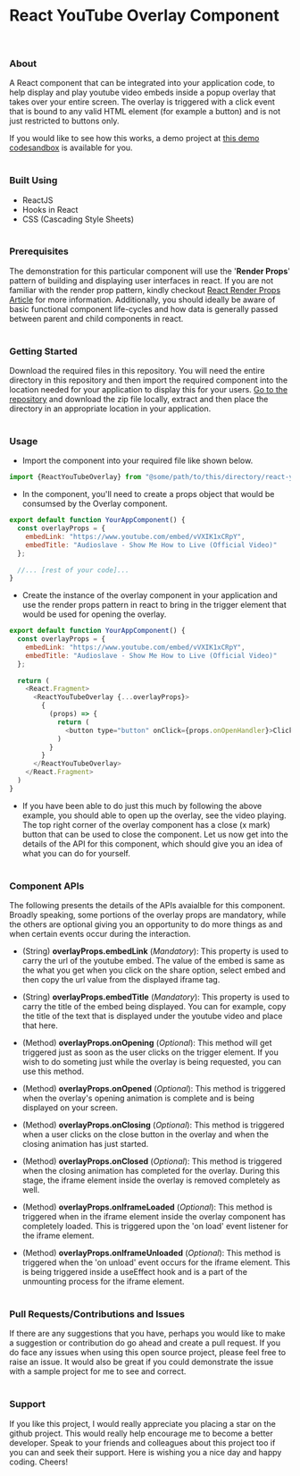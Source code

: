 # React YouTube Overlay Component
<br/>

### About
A React component that can be integrated into your application code, to help display and play youtube video embeds inside a popup overlay that takes over your entire screen. The overlay is triggered with a click event that is bound to any valid HTML element (for example a button) and is not just restricted to buttons only.

If you would like to see how this works, a demo project at <a href="https://codesandbox.io/s/react-youtube-overlay-component-demo-pg8kiw">this demo codesandbox</a> is available for you.
<br/><br/>

### Built Using
- ReactJS
- Hooks in React
- CSS (Cascading Style Sheets)
<br/><br/>

### Prerequisites
The demonstration for this particular component will use the '__Render Props__' pattern of building and displaying user interfaces in react. If you are not familiar with the render prop pattern, kindly checkout [React Render Props Article](https://www.robinwieruch.de/react-render-props/) for more information. Additionally, you should ideally be aware of basic functional component life-cycles and how data is generally passed between parent and child components in react.
<br/><br/>

### Getting Started
Download the required files in this repository. You will need the entire directory in this repository and then import the required component into the location needed for your application to display this for your users. <a href="https://github.com/sricharankrishnan/react-youtube-overlay-component">Go to the repository</a> and download the zip file locally, extract and then place the directory in an appropriate location in your application.
<br/><br/>

### Usage
- Import the component into your required file like shown below.
```javascript
import {ReactYouTubeOverlay} from "@some/path/to/this/directory/react-youtube-overlay-component/index.js"
```

- In the component, you'll need to create a props object that would be consumsed by the Overlay component.
```javascript
export default function YourAppComponent() {
  const overlayProps = {
    embedLink: "https://www.youtube.com/embed/vVXIK1xCRpY",
    embedTitle: "Audioslave - Show Me How to Live (Official Video)"
  };
  
  //... [rest of your code]...
}
```

- Create the instance of the overlay component in your application and use the render props pattern in react to bring in the trigger element that would be used for opening the overlay.
```javascript
export default function YourAppComponent() {  
  const overlayProps = {
    embedLink: "https://www.youtube.com/embed/vVXIK1xCRpY",
    embedTitle: "Audioslave - Show Me How to Live (Official Video)"
  };
  
  return (
    <React.Fragment>
      <ReactYouTubeOverlay {...overlayProps}>
        {
          (props) => {
            return (
              <button type="button" onClick={props.onOpenHandler}>Click Me</button>
            )
          }
        }
      </ReactYouTubeOverlay>
    </React.Fragment>
  )
}
```

- If you have been able to do just this much by following the above example, you should able to open up the overlay, see the video playing. The top right corner of the overlay component has a close (x mark) button that can be used to close the component. Let us now get into the details of the API for this component, which should give you an idea of what you can do for yourself.
<br/><br/>

### Component APIs
The following presents the details of the APIs avaialble for this component. Broadly speaking, some portions of the overlay props are mandatory, while the others are optional giving you an opportunity to do more things as and when certain events occur during the interaction.

- (String) __overlayProps.embedLink__ (*Mandatory*): This property is used to carry the url of the youtube embed. The value of the embed is same as the what you get when you click on the share option, select embed and then copy the url value from the displayed iframe tag.

- (String) __overlayProps.embedTitle__ (*Mandatory*): This property is used to carry the title of the embed being displayed. You can for example, copy the title of the text that is displayed under the youtube video and place that here.

- (Method) __overlayProps.onOpening__ (*Optional*): This method will get triggered just as soon as the user clicks on the trigger element. If you wish to do someting just while the overlay is being requested, you can use this method.

- (Method) __overlayProps.onOpened__ (*Optional*): This method is triggered when the overlay's opening animation is complete and is being displayed on your screen.

- (Method) __overlayProps.onClosing__ (*Optional*): This method is triggered when a user clicks on the close button in the overlay and when the closing animation has just started. 

- (Method) __overlayProps.onClosed__ (*Optional*): This method is triggered when the closing animation has completed for the overlay. During this stage, the iframe element inside the overlay is removed completely as well.

- (Method) __overlayProps.onIframeLoaded__ (*Optional*): This method is triggered when in the iframe element inside the overlay component has completely loaded. This is triggered upon the 'on load' event listener for the iframe element.

- (Method) __overlayProps.onIframeUnloaded__ (*Optional*): This method is triggered when the 'on unload' event occurs for the iframe element. This is being triggered inside a useEffect hook and is a part of the unmounting process for the iframe element.
<br/><br/>

### Pull Requests/Contributions and Issues
If there are any suggestions that you have, perhaps you would like to make a suggestion or contribution do go ahead and create a pull request. If you do face any issues when using this open source project, please feel free to raise an issue. It would also be great if you could demonstrate the issue with a sample project for me to see and correct.
<br/><br/>

###  Support
If you like this project, I would really appreciate you placing a star on the github project. This would really help encourage me to become a better developer. Speak to your friends and colleagues about this project too if you can and seek their support.
Here is wishing you a nice day and happy coding. Cheers!
